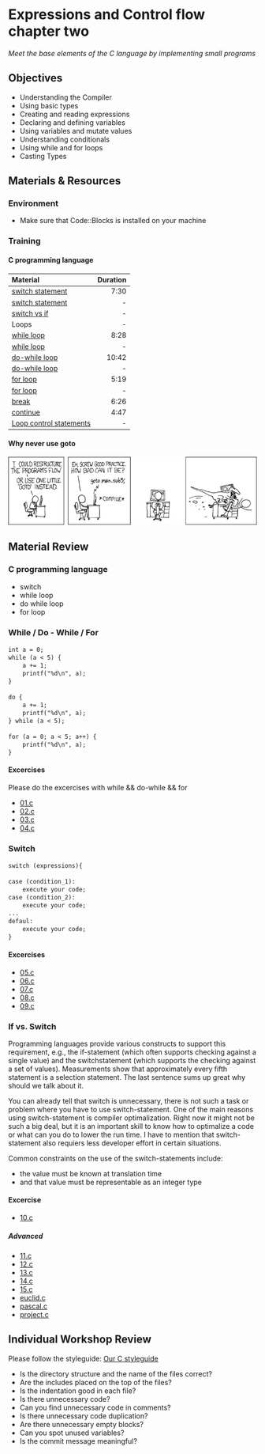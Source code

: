 # Expressions and Control flow chapter two
*Meet the base elements of the C language by implementing small programs*

## Objectives
 - Understanding the Compiler
 - Using basic types
 - Creating and reading expressions
 - Declaring and defining variables
 - Using variables and mutate values
 - Understanding conditionals
 - Using while and for loops
 - Casting Types

## Materials & Resources

### Environment
  - Make sure that Code::Blocks is installed on your machine

### Training

#### C programming language

| Material | Duration |
|:---------|-----:|
| [switch statement](https://www.youtube.com/watch?v=qZRP5hKGHrs) | 7:30 |
| [switch statement](http://www.w3schools.in/c-tutorial/decision-making/switch/) | - |
| [switch vs if](http://www.geeksforgeeks.org/switch-vs-else/) | - |
| Loops |-|
| [while loop](https://www.youtube.com/watch?v=7pAXm7WEA2I) | 8:28 |
| [while loop](http://www.w3schools.in/c-tutorial/loops/while/) | - |
| [do-while loop](https://www.youtube.com/watch?v=eU6no0EEJM0) | 10:42 |
| [do-while loop](http://www.w3schools.in/c-tutorial/loops/do-while/) | - |
| [for loop](https://www.youtube.com/watch?v=FPjLbPu5BsQ) | 5:19 |
| [for loop](http://www.w3schools.in/c-tutorial/loops/for/) | - |
| [break](https://www.youtube.com/watch?v=JKVc02-GmGs) | 6:26 |
| [continue](https://www.youtube.com/watch?v=4XaaIGBdhaw) | 4:47 |
| [Loop control statements](http://www.w3schools.in/c-tutorial/loops/) | - |

#### Why never use goto
![Why never use goto](IMG/goto.png)

## Material Review


### C programming language

- switch
- while loop
- do while loop
- for loop


### While / Do - While / For
```c_cpp
int a = 0;
while (a < 5) {
    a += 1;
    printf("%d\n", a);
}

do {
    a += 1;
    printf("%d\n", a);
} while (a < 5);

for (a = 0; a < 5; a++) {
    printf("%d\n", a);
}
```

#### Excercises
Please do the excercises with while && do-while && for
 - [01.c](Workshop/01.c)
 - [02.c](Workshop/02.c)
 - [03.c](Workshop/03.c)
 - [04.c](Workshop/04.c)

### Switch

 ```
 switch (expressions){

 case (condition_1):
     execute your code;
 case (condition_2):
     execute your code;
 ...
 defaul:
     execute your code;
 }
 ```

#### Excercises

 - [05.c](Workshop/05.c)
 - [06.c](Workshop/06.c)
 - [07.c](Workshop/07.c)
 - [08.c](Workshop/08.c)
 - [09.c](Workshop/09.c)

### If vs. Switch
 Programming languages provide various constructs to support this
 requirement, e.g., the if-statement (which often supports checking against a single value) and the switchstatement
 (which supports the checking against a set of values). Measurements show that approximately
 every fifth statement is a selection statement. The last sentence sums up great why should we talk about it.

 You can already tell that switch is unnecessary, there is not such a task or problem where you have to use switch-statement. One of the main reasons using switch-statement is compiler optimalization. Right now it might not be such a big deal, but it is an important skill to know how to optimalize a code or what can you do to lower the run time. I have to mention that switch-statement also requiers less developer effort in certain situations.

 Common constraints on the use of the switch-statements include:
 - the value must be known at translation time
 - and that value must be representable as an integer type

#### Excercise

 - [10.c](Workshop/10.c)

##### Advanced

- [11.c](Workshop/11.c)
- [12.c](Workshop/12.c)
- [13.c](Workshop/13.c)
- [14.c](Workshop/14.c)
- [15.c](Workshop/15.c)
- [euclid.c](Workshop/euclid.c)
- [pascal.c](Workshop/pascal.c)
- [project.c](Workshop/project.c)

## Individual Workshop Review
Please follow the styleguide: [Our C styleguide](https://github.com/greenfox-academy/teaching-materials/blob/master/styleguide/c.md)

 - Is the directory structure and the name of the files correct?
 - Are the includes placed on the top of the files?
 - Is the indentation good in each file?
 - Is there unnecessary code?
 - Can you find unnecessary code in comments?
 - Is there unnecessary code duplication?
 - Are there unnecessary empty blocks?
 - Can you spot unused variables?
 - Is the commit message meaningful?
